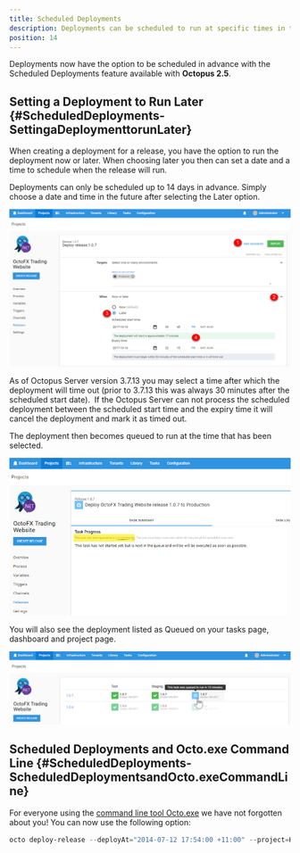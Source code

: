 ```yaml
---
title: Scheduled Deployments
description: Deployments can be scheduled to run at specific times in the future.
position: 14
---
```


Deployments now have the option to be scheduled in advance with the Scheduled Deployments feature available with **Octopus 2.5**.

## Setting a Deployment to Run Later {#ScheduledDeployments-SettingaDeploymenttorunLater}

When creating a deployment for a release, you have the option to run the deployment now or later. When choosing later you then can set a date and a time to schedule when the release will run.

Deployments can only be scheduled up to 14 days in advance. Simply choose a date and time in the future after selecting the Later option.

![](/docs/images/3048078/5866224.png "width=500")

As of Octopus Server version 3.7.13 you may select a time after which the deployment will time out (prior to 3.7.13 this was always 30 minutes after the scheduled start date).  If the Octopus Server can not process the scheduled deployment between the scheduled start time and the expiry time it will cancel the deployment and mark it as timed out.

The deployment then becomes queued to run at the time that has been selected.

![](/docs/images/3048078/3277642.png "width=500")

You will also see the deployment listed as Queued on your tasks page, dashboard and project page.

![](/docs/images/3048078/3277641.png "width=500")

## Scheduled Deployments and Octo.exe Command Line {#ScheduledDeployments-ScheduledDeploymentsandOcto.exeCommandLine}

For everyone using the [command line tool Octo.exe](/docs/api-and-integration/octo.exe-command-line/index.md) we have not forgotten about you! You can now use the following option:

```powershell
octo deploy-release --deployAt="2014-07-12 17:54:00 +11:00" --project=HelloWorld --releaseNumber=1.0.0 --deployto=Production --server=http://octopus/api --apiKey=ABCDEF123456
```
